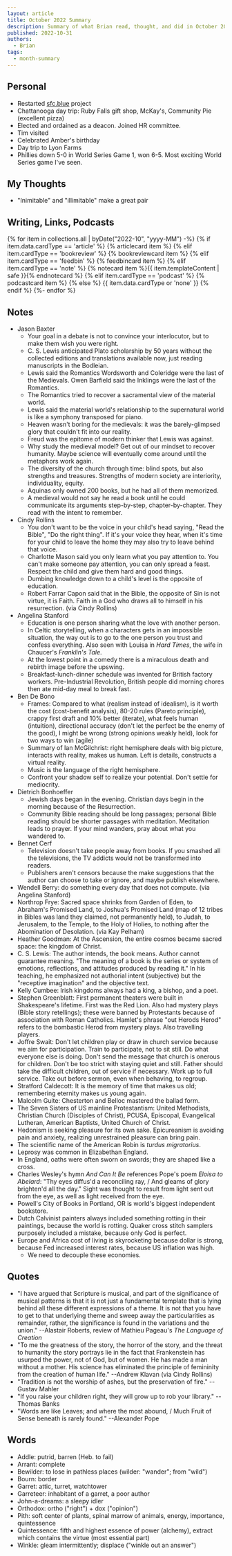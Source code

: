 ```yaml
---
layout: article
title: October 2022 Summary
description: Summary of what Brian read, thought, and did in October 2022
published: 2022-10-31
authors:
  - Brian
tags:
  - month-summary
---
```


## Personal
- Restarted [sfc.blue](https://sfc.blue) project
- Chattanooga day trip: Ruby Falls gift shop, McKay's, Community Pie (excellent pizza)
- Elected and ordained as a deacon. Joined HR committee.
- Tim visited
- Celebrated Amber's birthday
- Day trip to Lyon Farms
- Phillies down 5-0 in World Series Game 1, won 6-5. Most exciting World Series game I've seen.

## My Thoughts
- "Inimitable" and "illimitable" make a great pair

## Writing, Links, Podcasts

<div class="stack cards">
{% for item in collections.all | byDate("2022-10", "yyyy-MM") -%}
  {% if item.data.cardType == 'article' %}
  {% articlecard item %}
  {% elif item.cardType == 'bookreview' %}
  {% bookreviewcard item %}
  {% elif item.cardType == 'feedbin' %}
  {% feedbincard item %}
  {% elif item.cardType == 'note' %}
  {% notecard item %}{{ item.templateContent | safe }}{% endnotecard %}
  {% elif item.cardType == 'podcast' %}
  {% podcastcard item %}
  {% else %}
  {{ item.data.cardType or 'none' }}
  {% endif %}
{%- endfor %}
</div>

## Notes
- Jason Baxter
  - Your goal in a debate is not to convince your interlocutor, but to make them wish you were right.
  - C. S. Lewis anticipated Plato scholarship by 50 years without the collected editions and translations available now, just reading manuscripts in the Bodleian.
  - Lewis said the Romantics Wordsworth and Coleridge were the last of the Medievals. Owen Barfield said the Inklings were the last of the Romantics.
  - The Romantics tried to recover a sacramental view of the material world.
  - Lewis said the material world's relationship to the supernatural world is like a symphony transposed for piano.
  - Heaven wasn't boring for the medievals: it was the barely-glimpsed glory that couldn't fit into our reality.
  - Freud was the epitome of modern thinker that Lewis was against. 
  - Why study the medieval model? Get out of our mindset to recover humanity. Maybe science will eventually come around until the metaphors work again.
  - The diversity of the church through time: blind spots, but also strengths and treasures. Strengths of modern society are interiority, individuality, equity.
  - Aquinas only owned 200 books, but he had all of them memorized.
  - A medieval would not say he read a book until he could communicate its arguments step-by-step, chapter-by-chapter. They read with the intent to remember.
- Cindy Rollins
  - You don't want to be the voice in your child's head saying, "Read the Bible", "Do the right thing". If it's your voice they hear, when it's time for your child to leave the home they may also try to leave behind that voice.
  - Charlotte Mason said you only learn what you pay attention to. You can't make someone pay attention, you can only spread a feast. Respect the child and give them hard and good things.
  - Dumbing knowledge down to a child's level is the opposite of education.
  - Robert Farrar Capon said that in the Bible, the opposite of Sin is not virtue, it is Faith. Faith in a God who draws all to himself in his resurrection. (via Cindy Rollins)
- Angelina Stanford
  - Education is one person sharing what the love with another person.
  - In Celtic storytelling, when a characters gets in an impossible situation, the way out is to go to the one person you trust and confess everything. Also seen with Louisa in *Hard Times*, the wife in Chaucer's *Franklin's Tale*.
  - At the lowest point in a comedy there is a miraculous death and rebirth image before the upswing.
  - Breakfast-lunch-dinner schedule was invented for British factory workers. Pre-Industrial Revolution, British people did morning chores then ate mid-day meal to break fast.
- Ben De Bono
  - Frames: Compared to what (realism instead of idealism), is it worth the cost (cost-benefit analysis), 80-20 rules (Pareto principle), crappy first draft and 10% better (iterate), what feels human (intuition), directional accuracy (don't let the perfect be the enemy of the good), I might be wrong (strong opinions weakly held), look for two ways to win (agile)
  - Summary of Ian McGilchrist: right hemisphere deals with big picture, interacts with reality, makes us human. Left is details, constructs a virtual reality.
  - Music is the language of the right hemisphere.
  - Confront your shadow self to realize your potential. Don't settle for mediocrity.
- Dietrich Bonhoeffer
  - Jewish days began in the evening. Christian days begin in the morning because of the Resurrection.
  - Community Bible reading should be long passages; personal Bible reading should be shorter passages with meditation. Meditation leads to prayer. If your mind wanders, pray about what you wandered to.
- Bennet Cerf
  - Television doesn't take people away from books. If you smashed all the televisions, the TV addicts would not be transformed into readers.
  - Publishers aren't censors because the make suggestions that the author can choose to take or ignore, and maybe publish elsewhere.
- Wendell Berry: do something every day that does not compute. (via Angelina Stanford)
- Northrop Frye: Sacred space shrinks from Garden of Eden, to Abraham's Promised Land, to Joshua's Promised Land (map of 12 tribes in Bibles was land they claimed, not permanently held), to Judah, to Jerusalem, to the Temple, to the Holy of Holies, to nothing after the Abomination of Desolation. (via Kay Pelham)
- Heather Goodman: At the Ascension, the entire cosmos became sacred space: the kingdom of Christ.
- C. S. Lewis: The author intends, the book means. Author cannot guarantee meaning. "The meaning of a book is the series or system of emotions, reflections, and attitudes produced by reading it." In his teaching, he emphasized not authorial intent (subjective) but the "receptive imagination" and the objective text.
- Kelly Cumbee: Irish kingdoms always had a king, a bishop, and a poet.
- Stephen Greenblatt: First permanent theaters were built in Shakespeare's lifetime. First was the Red Lion. Also had mystery plays (Bible story retellings); these were banned by Protestants because of association with Roman Catholics. Hamlet's phrase "out Herods Herod" refers to the bombastic Herod from mystery plays. Also travelling players.
- Joffre Swait: Don't let children play or draw in church service because we aim for participation. Train to participate, not to sit still. Do what everyone else is doing. Don't send the message that church is onerous for children. Don't be too strict with staying quiet and still. Father should take the difficult children, out of service if necessary. Work up to full service. Take out before sermon, even when behaving, to regroup.
- Stratford Caldecott: It is the memory of time that makes us old; remembering eternity makes us young again.
- Malcolm Guite: Chesterton and Belloc mastered the ballad form.
- The Seven Sisters of US mainline Protestantism: United Methodists, Christian Church (Disciples of Christ), PCUSA, Episcopal, Evangelical Lutheran, American Baptists, United Church of Christ.
- Hedonism is seeking pleasure for its own sake. Epicureanism is avoiding pain and anxiety, realizing unrestrained pleasure can bring pain.
- The scientific name of the American Robin is *turdus migratorius*.
- Leprosy was common in Elizabethan England.
- In England, oaths were often sworn on swords; they are shaped like a cross.
- Charles Wesley's hymn *And Can It Be* references Pope's poem *Eloisa to Abelard*: "Thy eyes diffus'd a reconciling ray, / And gleams of glory brighten'd all the day." Sight was thought to result from light sent out from the eye, as well as light received from the eye.
- Powell's City of Books in Portland, OR is world's biggest independent bookstore.
- Dutch Calvinist painters always included something rotting in their paintings, because the world is rotting. Quaker cross stitch samplers purposely included a mistake, because only God is perfect.
- Europe and Africa cost of living is skyrocketing because dollar is strong, because Fed increased interest rates, because US inflation was high.
  - We need to decouple these economies.

## Quotes
- "I have argued that Scripture is musical, and part of the significance of musical patterns is that it is not just a fundamental template that is lying behind all these different expressions of a theme. It is not that you have to get to that underlying theme and sweep away the particularities as remainder, rather, the significance is found in the variations and the union." --Alastair Roberts, review of Mathieu Pageau's *The Language of Creation*
- "To me the greatness of the story, the horror of the story, and the threat to humanity the story portrays lie in the fact that Frankenstein has usurped the power, not of God, but of women. He has made a man without a mother. His science has eliminated the principle of femininity from the creation of human life." --Andrew Klavan (via Cindy Rollins)
- "Tradition is not the worship of ashes, but the preservation of fire." --Gustav Mahler
- "If you raise your children right, they will grow up to rob your library." --Thomas Banks
- "Words are like Leaves; and where the most abound, / Much Fruit of Sense beneath is rarely found." --Alexander Pope

## Words
- Addle: putrid, barren (Heb. to fail)
- Arrant: complete
- Bewilder: to lose in pathless places (wilder: "wander"; from "wild")
- Bourn: border
- Garret: attic, turret, watchtower
- Garreteer: inhabitant of a garret, a poor author
- John-a-dreams: a sleepy idler
- Orthodox: ortho ("right") + dox ("opinion")
- Pith: soft center of plants, spinal marrow of animals, energy, importance, quintessence
- Quintessence: fifth and highest essence of power (alchemy), extract which contains the virtue (most essential part)
- Winkle: gleam intermittently; displace ("winkle out an answer")